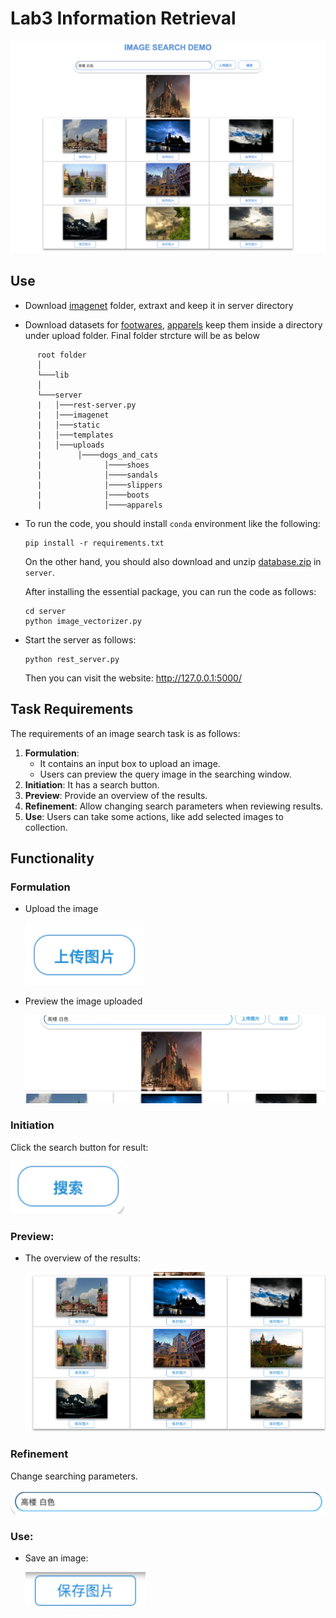 # Lab3 Information Retrieval

![](img/demo.png)

## Use

- Download [imagenet](https://drive.google.com/open?id=1UOyZ8166qM3SzxGvaUeWpBzSUfoQLUjJ) folder, extraxt and keep it in server directory

- Download datasets for [footwares](http://vision.cs.utexas.edu/projects/finegrained/utzap50k/), [apparels](http://mmlab.ie.cuhk.edu.hk/projects/DeepFashion/InShopRetrieval.html) keep them inside a directory under upload folder. Final folder strcture will be as below

```
      root folder  
      │
      └───lib
      │   
      └───server
      |   │───rest-server.py
      |   │───imagenet
      |   │───static
      |   │───templates
      |   │───uploads
      |        │────dogs_and_cats
      |              │────shoes
      |              │────sandals
      |              │────slippers
      |              │────boots
      |              │────apparels
```

- To run the code, you should install `conda` environment like the following:

    ```shell
    pip install -r requirements.txt
    ```

    On the other hand, you should also download and unzip [database.zip](https://anjt.oss-cn-shanghai.aliyuncs.com/database.zip) in `server`.

    After installing the essential package, you can run the code as follows:

    ```shell
    cd server
    python image_vectorizer.py

- Start the server as follows:

  ```shell
  python rest_server.py
  ```

  Then you can visit the website: http://127.0.0.1:5000/


## Task Requirements

The requirements of an image search task is as follows:

1. **Formulation**: 
   - It contains an input box to upload an image.
   - Users can preview the query image in the searching window.
2. **Initiation**: It has a search button.
3. **Preview**: Provide an overview of the results.
4. **Refinement**: Allow changing search parameters when reviewing results.
5. **Use**: Users can take some actions, like add selected images to collection.

## Functionality

### Formulation

- Upload the image

  ![](img/upload.png)

- Preview the image uploaded

  ![](img/preview.png)

  

### Initiation

Click the search button for result:

![](img/search.png)

### Preview:

- The overview of the results:

  ![](img/main.png)

  


### Refinement

Change searching parameters.

![](img/keyword.png)

### Use:

- Save an image:

  ![](img/save.png)

  

  




